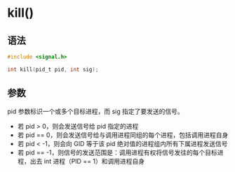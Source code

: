 # kill()

## 语法

```c
#include <signal.h>

int kill(pid_t pid, int sig);
```

## 参数

pid 参数标识一个或多个目标进程，而 sig 指定了要发送的信号。

* 若 pid > 0，则会发送信号给 pid 指定的进程
* 若 pid == 0，则会发送信号给与调用进程同组的每个进程，包括调用进程自身
* 若 pid < -1，则会向 GID 等于该 pid 绝对值的进程组内所有下属进程发送信号
* 若 pid == -1，则信号的发送范围是：调用进程有权将信号发往的每个目标进程，出去 int 进程（PID == 1）和调用进程自身
